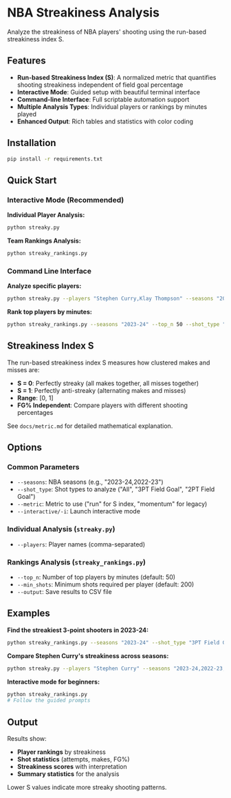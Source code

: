 # NBA Streakiness Analysis

Analyze the streakiness of NBA players' shooting using the run-based streakiness index S.

## Features

- **Run-based Streakiness Index (S)**: A normalized metric that quantifies shooting streakiness independent of field goal percentage
- **Interactive Mode**: Guided setup with beautiful terminal interface
- **Command-line Interface**: Full scriptable automation support
- **Multiple Analysis Types**: Individual players or rankings by minutes played
- **Enhanced Output**: Rich tables and statistics with color coding

## Installation

```bash
pip install -r requirements.txt
```

## Quick Start

### Interactive Mode (Recommended)

**Individual Player Analysis:**
```bash
python streaky.py
```

**Team Rankings Analysis:**
```bash
python streaky_rankings.py
```

### Command Line Interface

**Analyze specific players:**
```bash
python streaky.py --players "Stephen Curry,Klay Thompson" --seasons "2023-24" --shot_type "3PT Field Goal"
```

**Rank top players by minutes:**
```bash
python streaky_rankings.py --seasons "2023-24" --top_n 50 --shot_type "3PT Field Goal"
```

## Streakiness Index S

The run-based streakiness index S measures how clustered makes and misses are:

- **S = 0**: Perfectly streaky (all makes together, all misses together)
- **S = 1**: Perfectly anti-streaky (alternating makes and misses)
- **Range**: [0, 1]
- **FG% Independent**: Compare players with different shooting percentages

See `docs/metric.md` for detailed mathematical explanation.

## Options

### Common Parameters

- `--seasons`: NBA seasons (e.g., "2023-24,2022-23")
- `--shot_type`: Shot types to analyze ("All", "3PT Field Goal", "2PT Field Goal")
- `--metric`: Metric to use ("run" for S index, "momentum" for legacy)
- `--interactive/-i`: Launch interactive mode

### Individual Analysis (`streaky.py`)

- `--players`: Player names (comma-separated)

### Rankings Analysis (`streaky_rankings.py`)

- `--top_n`: Number of top players by minutes (default: 50)
- `--min_shots`: Minimum shots required per player (default: 200)
- `--output`: Save results to CSV file

## Examples

**Find the streakiest 3-point shooters in 2023-24:**
```bash
python streaky_rankings.py --seasons "2023-24" --shot_type "3PT Field Goal" --top_n 100
```

**Compare Stephen Curry's streakiness across seasons:**
```bash
python streaky.py --players "Stephen Curry" --seasons "2023-24,2022-23,2021-22" --shot_type "3PT Field Goal"
```

**Interactive mode for beginners:**
```bash
python streaky_rankings.py
# Follow the guided prompts
```

## Output

Results show:
- **Player rankings** by streakiness
- **Shot statistics** (attempts, makes, FG%)
- **Streakiness scores** with interpretation
- **Summary statistics** for the analysis

Lower S values indicate more streaky shooting patterns. 